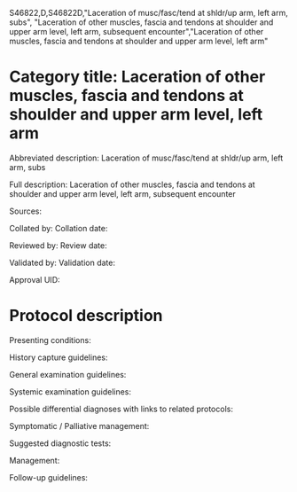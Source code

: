 S46822,D,S46822D,"Laceration of musc/fasc/tend at shldr/up arm, left arm, subs", "Laceration of other muscles, fascia and tendons at shoulder and upper arm level, left arm, subsequent encounter","Laceration of other muscles, fascia and tendons at shoulder and upper arm level, left arm"
# Category title: Laceration of other muscles, fascia and tendons at shoulder and upper arm level, left arm

Abbreviated description: Laceration of musc/fasc/tend at shldr/up arm, left arm, subs

Full description: Laceration of other muscles, fascia and tendons at shoulder and upper arm level, left arm, subsequent encounter

Sources:

Collated by:
Collation date:

Reviewed by:
Review date:

Validated by:
Validation date:

Approval UID:

# Protocol description

Presenting conditions:

History capture guidelines:

General examination guidelines:

Systemic examination guidelines:

Possible differential diagnoses with links to related protocols:

Symptomatic / Palliative management:

Suggested diagnostic tests:

Management:

Follow-up guidelines:
